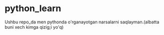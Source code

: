 # python_learn
Ushbu repo_da men pythonda o'rganayotgan narsalarni saqlayman.(albatta buni xech kimga qizig;i yo'q)
